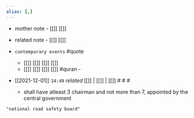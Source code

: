 ```yaml
---
alias: [,]
---
```

- mother note - [[]] [[]]
- related note - [[]] [[]]
- `contemporary events` #quote 
	- [[]] [[]] [[]] [[]]
	- [[]] [[]] [[]] [[]] #quran - 

- [[2021-12-01]]  `14:49` _related_ [[]] | [[]] | [[]] # # #
	- shall have atleast 3 chairman and not more than 7, appointed by the central government

```query
"national road safety board"
```